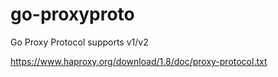 # go-proxyproto
Go Proxy Protocol supports v1/v2

https://www.haproxy.org/download/1.8/doc/proxy-protocol.txt